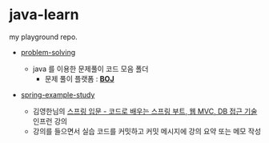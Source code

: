 # java-learn

my playground repo.

- [problem-solving](/problem-solving/src/main/java/com/limdongjin/ps/)
    - java 를 이용한 문제풀이 코드 모음 폴더 
      - 문제 풀이 플랫폼 : [**BOJ**](https://www.acmicpc.net/) 

- [spring-example-study](/spring-example-study/)
    - 김영한님의 [스프링 입문 - 코드로 배우는 스프링 부트, 웹 MVC, DB 접근 기술]("https://www.inflearn.com/course/스프링-입문-스프링부트") 인프런 강의
    - 강의를 들으면서 실습 코드를 커밋하고 커밋 메시지에 강의 요약 또는 메모 작성
